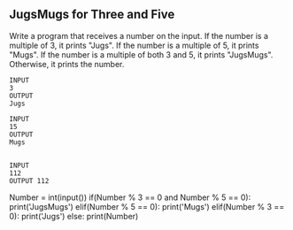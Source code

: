 ##  JugsMugs for Three and Five
Write a program that receives a number on the input.
If the number is a multiple of 3, it prints "Jugs". 
If the number is a multiple of 5, it prints "Mugs".
If the number is a multiple of both 3 and 5, it prints "JugsMugs".
Otherwise, it prints the number.


```
INPUT 
3 
OUTPUT
Jugs

INPUT 
15
OUTPUT
Mugs


INPUT 
112
OUTPUT 112
```

Number = int(input())
if(Number % 3 == 0 and Number % 5 == 0):
  print('JugsMugs')
elif(Number % 5 == 0):
  print('Mugs')
elif(Number % 3 == 0):
  print('Jugs')
else:
  print(Number)
